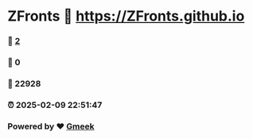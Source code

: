 # ZFronts :link: https://ZFronts.github.io 
### :page_facing_up: [2](https://ZFronts.github.io/tag.html) 
### :speech_balloon: 0 
### :hibiscus: 22928 
### :alarm_clock: 2025-02-09 22:51:47 
### Powered by :heart: [Gmeek](https://github.com/Meekdai/Gmeek)
